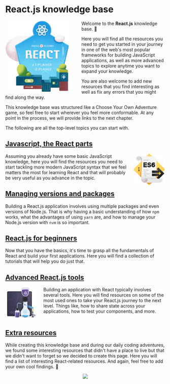 # React.js knowledge base

<img src="assets/start_here.png" align="left" style="width: 200px; margin-right: 40px;"/>

Welcome to the __React.js__ knowledge base. 🚀

Here you will find all the resources you need to get you started in your journey in one of the web's most popular frameworks for building JavaScript applications, as well as more advanced topics to explore anytime you want to expand your knowledge.

You are also welcome to add new resources that you find interesting as well as fix any errors that you might find along the way.

This knowledge base was structured like a Choose Your Own Adventure game, so feel free to start wherever you feel more conformable. At any point in the process, we will provide links to the next chapter.

The following are all the top-level topics you can start with.

## [Javascript, the React parts](/javascript-for-react.md)

<img src="assets/es6.png" align="right" style="width: 100px; margin-left: 20px;"/>
Assuming you already have some basic JavaScript knowledge, here you will find the resources you need to start tackling more modern JavaScript syntax that we feel matters the most for learning React and that will probably be very useful as you advance in the topic.

<br/>

## [Managing versions and packages](/managing-versions-and-packages.md)

Building a React.js application involves using multiple packages and even versions of Node.js. That is why having a basic understanding of how `npm` works, what the advantages of using `yarn` are, and how to manage your Node.js version with `nvm` is so important.

## [React.js for beginners](/reactjs-for-beginners.md)

Now that you have the basics, it's time to grasp all the fundamentals of React and build your first applications. Here you will find a collection of tutorials that will help you do just that.

## [Advanced React.js tools](/advanced-tools.md)

<img src="assets/redux.png" align="left" style="width: 100px; margin-right: 20px;"/>
Building an application with React typically involves several tools. Here you will find resources on some of the most used ones to take your React.js journey to the next level. Things like, how to share state across your applications, how to test your components, and more.

<br/>
<br/>

## [Extra resources](/extra-resources.md)

While creating this knowledge base and during our daily coding adventures, we found some interesting resources that didn't have a place to live but that we didn't want to forget so we decided to create this page. Here you will find a list of interesting React-related resources. And again, feel free to add your own cool findings. 🖖

<p align="center">
  <img src="https://i.giphy.com/11ISwbgCxEzMyY.gif" />
</p>
